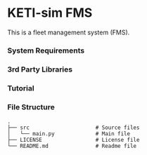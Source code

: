 # KETI-sim FMS

This is a fleet management system (FMS).

### System Requirements

### 3rd Party Libraries

### Tutorial

### File Structure

    .
    ├── src                     # Source files
    │   └── main.py             # Main file
    ├── LICENSE                 # License file
    └── README.md               # Readme file
    